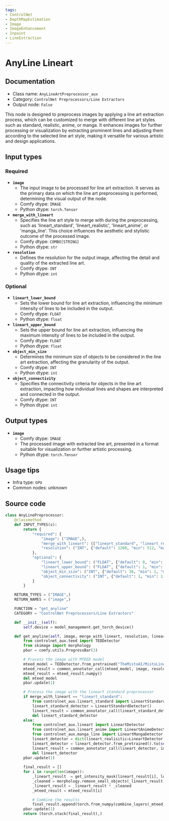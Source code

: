 ```yaml
---
tags:
- ControlNet
- DepthMapEstimation
- Image
- ImageEnhancement
- Inpaint
- LineExtraction
---
```


# AnyLine Lineart
## Documentation
- Class name: `AnyLineArtPreprocessor_aux`
- Category: `ControlNet Preprocessors/Line Extractors`
- Output node: `False`

This node is designed to preprocess images by applying a line art extraction process, which can be customized to merge with different line art styles such as standard, realistic, anime, or manga. It enhances images for further processing or visualization by extracting prominent lines and adjusting them according to the selected line art style, making it versatile for various artistic and design applications.
## Input types
### Required
- **`image`**
    - The input image to be processed for line art extraction. It serves as the primary data on which the line art preprocessing is performed, determining the visual output of the node.
    - Comfy dtype: `IMAGE`
    - Python dtype: `torch.Tensor`
- **`merge_with_lineart`**
    - Specifies the line art style to merge with during the preprocessing, such as 'lineart_standard', 'lineart_realistic', 'lineart_anime', or 'manga_line'. This choice influences the aesthetic and stylistic outcome of the processed image.
    - Comfy dtype: `COMBO[STRING]`
    - Python dtype: `str`
- **`resolution`**
    - Defines the resolution for the output image, affecting the detail and quality of the extracted line art.
    - Comfy dtype: `INT`
    - Python dtype: `int`
### Optional
- **`lineart_lower_bound`**
    - Sets the lower bound for line art extraction, influencing the minimum intensity of lines to be included in the output.
    - Comfy dtype: `FLOAT`
    - Python dtype: `float`
- **`lineart_upper_bound`**
    - Sets the upper bound for line art extraction, influencing the maximum intensity of lines to be included in the output.
    - Comfy dtype: `FLOAT`
    - Python dtype: `float`
- **`object_min_size`**
    - Determines the minimum size of objects to be considered in the line art extraction, affecting the granularity of the output.
    - Comfy dtype: `INT`
    - Python dtype: `int`
- **`object_connectivity`**
    - Specifies the connectivity criteria for objects in the line art extraction, impacting how individual lines and shapes are interpreted and connected in the output.
    - Comfy dtype: `INT`
    - Python dtype: `int`
## Output types
- **`image`**
    - Comfy dtype: `IMAGE`
    - The processed image with extracted line art, presented in a format suitable for visualization or further artistic processing.
    - Python dtype: `torch.Tensor`
## Usage tips
- Infra type: `GPU`
- Common nodes: unknown


## Source code
```python
class AnyLinePreprocessor:
    @classmethod
    def INPUT_TYPES(s):
        return {
            "required": {
                "image": ("IMAGE",),
                "merge_with_lineart": (["lineart_standard", "lineart_realisitic", "lineart_anime", "manga_line"], {"default": "lineart_standard"}),
                "resolution": ("INT", {"default": 1280, "min": 512, "max": MAX_RESOLUTION, "step": 8})
            },
            "optional": {
                "lineart_lower_bound": ("FLOAT", {"default": 0, "min": 0, "max": 1, "step": 0.01}),
                "lineart_upper_bound": ("FLOAT", {"default": 1, "min": 0, "max": 1, "step": 0.01}),
                "object_min_size": ("INT", {"default": 36, "min": 1, "max": MAX_RESOLUTION}),
                "object_connectivity": ("INT", {"default": 1, "min": 1, "max": MAX_RESOLUTION}),
            }
        }

    RETURN_TYPES = ("IMAGE",)
    RETURN_NAMES = ("image",)

    FUNCTION = "get_anyline"
    CATEGORY = "ControlNet Preprocessors/Line Extractors"

    def __init__(self):
        self.device = model_management.get_torch_device()

    def get_anyline(self, image, merge_with_lineart, resolution, lineart_lower_bound=0, lineart_upper_bound=1, object_min_size=36, object_connectivity=1):
        from controlnet_aux.teed import TEDDetector
        from skimage import morphology
        pbar = comfy.utils.ProgressBar(3)

        # Process the image with MTEED model
        mteed_model = TEDDetector.from_pretrained("TheMistoAI/MistoLine", "MTEED.pth", subfolder="Anyline").to(self.device)
        mteed_result = common_annotator_call(mteed_model, image, resolution=resolution, show_pbar=False)
        mteed_result = mteed_result.numpy()
        del mteed_model
        pbar.update(1)

        # Process the image with the lineart standard preprocessor
        if merge_with_lineart == "lineart_standard":
            from controlnet_aux.lineart_standard import LineartStandardDetector
            lineart_standard_detector = LineartStandardDetector()
            lineart_result = common_annotator_call(lineart_standard_detector, image, guassian_sigma=2, intensity_threshold=3, resolution=resolution, show_pbar=False).numpy()
            del lineart_standard_detector
        else:
            from controlnet_aux.lineart import LineartDetector
            from controlnet_aux.lineart_anime import LineartAnimeDetector
            from controlnet_aux.manga_line import LineartMangaDetector
            lineart_detector = dict(lineart_realisitic=LineartDetector, lineart_anime=LineartAnimeDetector, manga_line=LineartMangaDetector)[merge_with_lineart]
            lineart_detector = lineart_detector.from_pretrained().to(self.device)
            lineart_result = common_annotator_call(lineart_detector, image, resolution=resolution, show_pbar=False).numpy()
            del lineart_detector
        pbar.update(1)
        
        final_result = []
        for i in range(len(image)):
            _lineart_result  = get_intensity_mask(lineart_result[i], lower_bound=lineart_lower_bound, upper_bound=lineart_upper_bound)
            _cleaned = morphology.remove_small_objects(_lineart_result.astype(bool), min_size=object_min_size, connectivity=object_connectivity)
            _lineart_result = _lineart_result * _cleaned
            _mteed_result = mteed_result[i]

            # Combine the results
            final_result.append(torch.from_numpy(combine_layers(_mteed_result, _lineart_result)))
        pbar.update(1)
        return (torch.stack(final_result),)

```
